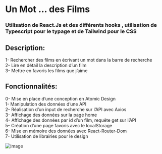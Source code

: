 # Un Mot … des Films
### Utilisation de React.Js et des différents hooks , utilisation de Typescript pour le typage et de Tailwind pour le CSS

## Description: 

1- Rechercher des films en écrivant un mot dans la barre de recherche <br/>
2- Lire en détail la description d’un film <br/>
3- Mettre en favoris les films que j’aime <br/>

## Fonctionnalités:

0- Mise en place d’une conception en Atomic Design <br/>
1- Manipulation des données d’une API <br/>
2- Réalisation d’un input de recherche sur l’API avec Axios <br/>
3- Affichage des données sur la page home <br/>
4- Affichage des données par id d’un film, requête get sur l’API <br/>
5- Création d’une page favoris avec le localStorage <br/>
6- Mise en mémoire des données avec React-Router-Dom <br/>
7- Utilisation de librairies pour le design <br/>

![image](https://github.com/Elodieguay/API_Manipulation/assets/123971120/d3851835-5a83-4e85-adb1-826866bccec7)



